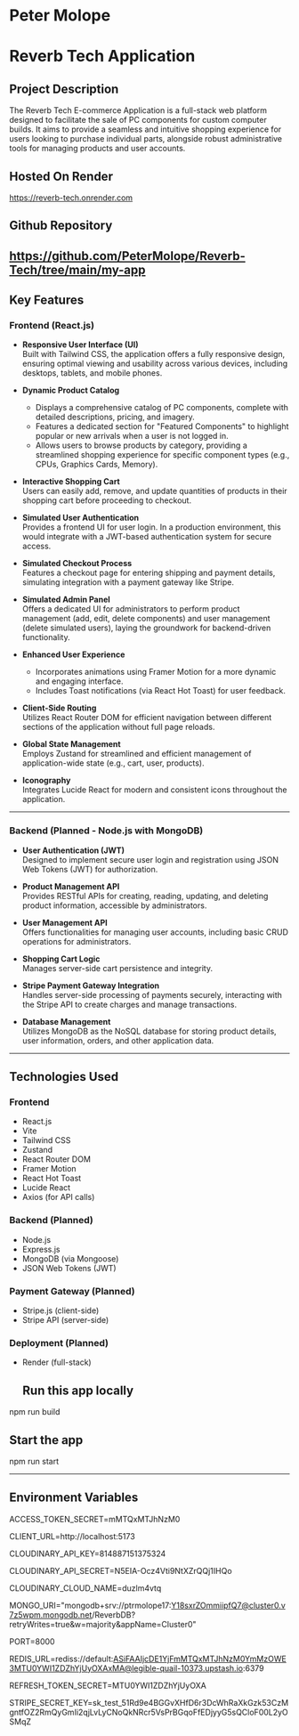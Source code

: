 # Peter Molope
# Reverb Tech Application

## Project Description
The Reverb Tech E-commerce Application is a full-stack web platform designed to facilitate the sale of PC components for custom computer builds. It aims to provide a seamless and intuitive shopping experience for users looking to purchase individual parts, alongside robust administrative tools for managing products and user accounts.
## Hosted On Render
https://reverb-tech.onrender.com

## Github Repository
https://github.com/PeterMolope/Reverb-Tech/tree/main/my-app
---



## Key Features

### **Frontend (React.js)**

- **Responsive User Interface (UI)**  
  Built with Tailwind CSS, the application offers a fully responsive design, ensuring optimal viewing and usability across various devices, including desktops, tablets, and mobile phones.

- **Dynamic Product Catalog**  
  - Displays a comprehensive catalog of PC components, complete with detailed descriptions, pricing, and imagery.  
  - Features a dedicated section for "Featured Components" to highlight popular or new arrivals when a user is not logged in.  
  - Allows users to browse products by category, providing a streamlined shopping experience for specific component types (e.g., CPUs, Graphics Cards, Memory).

- **Interactive Shopping Cart**  
  Users can easily add, remove, and update quantities of products in their shopping cart before proceeding to checkout.

- **Simulated User Authentication**  
  Provides a frontend UI for user login. In a production environment, this would integrate with a JWT-based authentication system for secure access.

- **Simulated Checkout Process**  
  Features a checkout page for entering shipping and payment details, simulating integration with a payment gateway like Stripe.

- **Simulated Admin Panel**  
  Offers a dedicated UI for administrators to perform product management (add, edit, delete components) and user management (delete simulated users), laying the groundwork for backend-driven functionality.

- **Enhanced User Experience**  
  - Incorporates animations using Framer Motion for a more dynamic and engaging interface.  
  - Includes Toast notifications (via React Hot Toast) for user feedback.

- **Client-Side Routing**  
  Utilizes React Router DOM for efficient navigation between different sections of the application without full page reloads.

- **Global State Management**  
  Employs Zustand for streamlined and efficient management of application-wide state (e.g., cart, user, products).

- **Iconography**  
  Integrates Lucide React for modern and consistent icons throughout the application.

---

### **Backend (Planned - Node.js with MongoDB)**

- **User Authentication (JWT)**  
  Designed to implement secure user login and registration using JSON Web Tokens (JWT) for authorization.

- **Product Management API**  
  Provides RESTful APIs for creating, reading, updating, and deleting product information, accessible by administrators.

- **User Management API**  
  Offers functionalities for managing user accounts, including basic CRUD operations for administrators.

- **Shopping Cart Logic**  
  Manages server-side cart persistence and integrity.

- **Stripe Payment Gateway Integration**  
  Handles server-side processing of payments securely, interacting with the Stripe API to create charges and manage transactions.

- **Database Management**  
  Utilizes MongoDB as the NoSQL database for storing product details, user information, orders, and other application data.

---

## Technologies Used

### **Frontend**
- React.js
- Vite
- Tailwind CSS
- Zustand
- React Router DOM
- Framer Motion
- React Hot Toast
- Lucide React
- Axios (for API calls)

### **Backend (Planned)**
- Node.js
- Express.js
- MongoDB (via Mongoose)
- JSON Web Tokens (JWT)

### **Payment Gateway (Planned)**
- Stripe.js (client-side)
- Stripe API (server-side)

### **Deployment (Planned)**
- Render (full-stack)

  ## Run this app locally
npm run build

  ## Start the app
npm run start

---

## Environment Variables

ACCESS_TOKEN_SECRET=mMTQxMTJhNzM0

CLIENT_URL=http://localhost:5173

CLOUDINARY_API_KEY=814887151375324

CLOUDINARY_API_SECRET=N5EIA-Ocz4Vti9NtXZrQQj1IHQo

CLOUDINARY_CLOUD_NAME=duzlm4vtq

MONGO_URI="mongodb+srv://ptrmolope17:Y18sxrZOmmiipfQ7@cluster0.v7z5wpm.mongodb.net/ReverbDB?retryWrites=true&w=majority&appName=Cluster0"

PORT=8000

REDIS_URL=rediss://default:ASiFAAIjcDE1YjFmMTQxMTJhNzM0YmMzOWE3MTU0YWI1ZDZhYjUyOXAxMA@legible-quail-10373.upstash.io:6379

REFRESH_TOKEN_SECRET=MTU0YWI1ZDZhYjUyOXA

STRIPE_SECRET_KEY=sk_test_51Rd9e4BGGvXHfD6r3DcWhRaXkGzk53CzMgntfOZ2RmQyGmIi2qjLvLyCNoQkNRcr5VsPrBGqoFfEDjyyG5sQCloF00L2yOSMqZ
